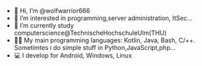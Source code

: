- 👋 Hi, I’m @wolfwarrior666
- 👀 I’m interested in programming,server administration, ItSec...
- 🌱 I’m currently study computerscience@TechnischeHochschuleUlm(THU)
- 🏴‍☠️ My main programming languages: Kotlin, Java, Bash, C/++. Sometimtes i do simple stuff in Python,JavaScript,php...
- 💻 I develop for Android, Windows, Linux

<!---
wolfwarrior666/wolfwarrior666 is a ✨ special ✨ repository because its `README.md` (this file) appears on your GitHub profile.
You can click the Preview link to take a look at your changes.
--->
